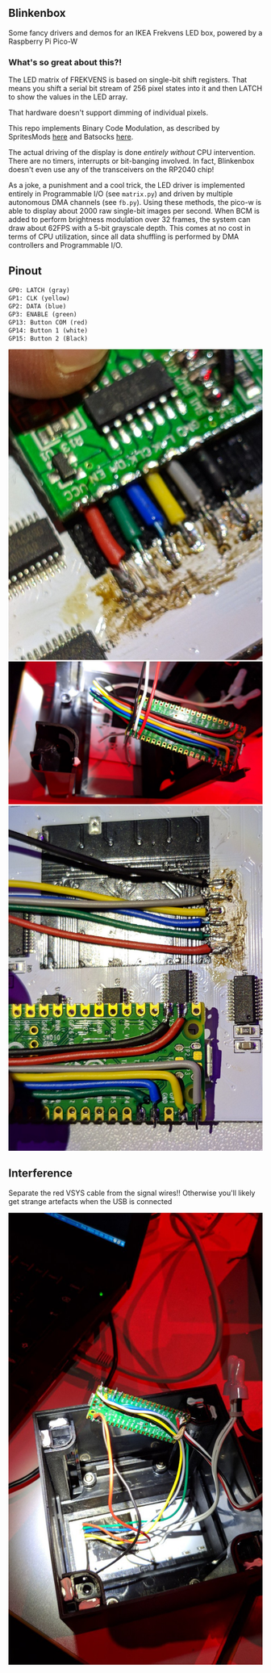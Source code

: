 ## Blinkenbox

Some fancy drivers and demos for an IKEA Frekvens LED box, powered by a Raspberry Pi Pico-W

### What's so great about this?!
The LED matrix of FREKVENS is based on single-bit shift registers. That means you shift a
serial bit stream of 256 pixel states into it and then LATCH to show the values in the LED
array.

That hardware doesn't support dimming of individual pixels.

This repo implements Binary Code Modulation, as described by SpritesMods [here](https://spritesmods.com/?art=frekvens&page=4) and Batsocks [here](http://www.batsocks.co.uk/readme/art_bcm_3.htm).

The actual driving of the display is done *entirely without* CPU intervention. There are no timers, interrupts or bit-banging involved. In fact, Blinkenbox doesn't even use any of the transceivers on the RP2040 chip!

As a joke, a punishment and a cool trick, the LED driver is implemented entirely in Programmable I/O (see `matrix.py`) and driven by multiple autonomous DMA channels (see `fb.py`). Using these methods, the pico-w is able to display about 2000 raw single-bit images per second. When BCM is added to perform brightness modulation over 32 frames, the system can draw about 62FPS with a 5-bit grayscale depth. This comes at no cost in terms of CPU utilization, since all data shuffling is performed by DMA controllers and Programmable I/O.

## Pinout

```
GP0: LATCH (gray)
GP1: CLK (yellow)
GP2: DATA (blue)
GP3: ENABLE (green)
GP13: Button COM (red)
GP14: Button 1 (white)
GP15: Button 2 (Black)
```


![Cable colors on motherboard](doc/box_cabling.jpg)
![Cable colors on Raspi Pico](doc/pico_cabling.jpg)
![Cable colors on Raspi Pico](doc/cable_mapping.jpg)


## Interference
Separate the red VSYS cable from the signal wires!! Otherwise you'll likely get strange artefacts when the USB is connected

![Don't mix signals and power](doc/separation.jpg)
